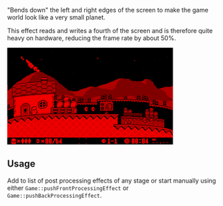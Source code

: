 "Bends down" the left and right edges of the screen to make the game world look like a very small planet. 

This effect reads and writes a fourth of the screen and is therefore quite heavy on hardware, reducing the frame rate by about 50%.

![](https://raw.githubusercontent.com/VUEngine/VUEngine-Plugins/master/postProcessing/DwarfPlanet/preview.png)

Usage
-----
	
Add to list of post processing effects of any stage or start manually using either `Game::pushFrontProcessingEffect` or `Game::pushBackProcessingEffect`. 
